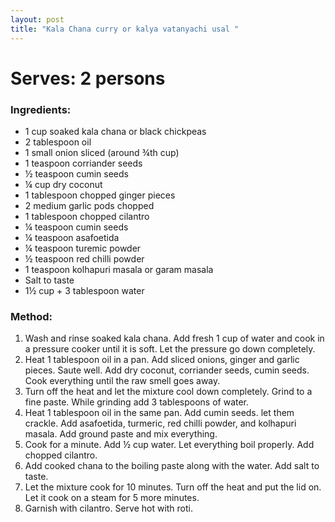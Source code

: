 ```yaml
---
layout: post
title: "Kala Chana curry or kalya vatanyachi usal "
---
```



# Serves: 2 persons

### Ingredients:
* 1 cup soaked kala chana or black chickpeas 
* 2 tablespoon oil 
* 1 small onion sliced (around ¾th cup)
* 1 teaspoon corriander seeds
* ½ teaspoon cumin seeds
* ¼ cup dry coconut
* 1 tablespoon chopped ginger pieces
* 2 medium garlic pods chopped
* 1 tablespoon chopped cilantro
* ¼ teaspoon cumin seeds
* ¼ teaspoon asafoetida
* ¼ teaspoon turemic powder
* ½ teaspoon red chilli powder
* 1 teaspoon kolhapuri masala or garam masala
* Salt to taste
* 1½ cup + 3 tablespoon water

### Method:
1. Wash and rinse soaked kala chana. Add fresh 1 cup of water and cook in a pressure cooker until it is soft. Let the pressure go down completely. 
2. Heat 1 tablespoon oil in a pan. Add sliced onions, ginger and garlic pieces. Saute well. Add dry coconut, corriander seeds, cumin seeds. Cook everything until the raw smell goes away. 
3. Turn off the heat and let the mixture cool down completely. Grind to a fine paste. While grinding add 3 tablespoons of water.
4. Heat 1 tablespoon oil in the same pan. Add cumin seeds. let them crackle. Add asafoetida, turmeric, red chilli powder, and kolhapuri masala. Add ground paste and mix everything. 
5. Cook for a minute. Add ½ cup water. Let everything boil properly. Add chopped cilantro. 
6. Add cooked chana to the boiling paste along with the water. Add salt to taste. 
7. Let the mixture cook for 10 minutes. Turn off the heat and put the lid on. Let it cook on a steam for 5 more minutes. 
8. Garnish with cilantro. Serve hot with roti.